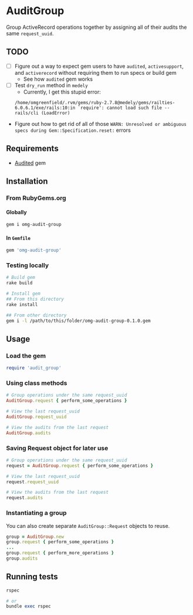 # AuditGroup

Group ActiveRecord operations together by assigning all of their audits the same `request_uuid`.

## TODO

- [ ] Figure out a way to expect gem users to have `audited`, `activesupport`, and `activerecord` without requiring them to run specs or build gem
  - See how `audited` gem works
- [ ] Test `dry_run` method in `medely`
  - Currently, I get this stupid error:
  ```
  /home/omgreenfield/.rvm/gems/ruby-2.7.8@medely/gems/railties-6.0.6.1/exe/rails:10:in `require': cannot load such file -- rails/cli (LoadError)
  ```
- Figure out how to get rid of all of those `WARN: Unresolved or ambiguous specs during Gem::Specification.reset:` errors

## Requirements

- [Audited](https://github.com/collectiveidea/audited) gem

## Installation

### From RubyGems.org

#### Globally

```sh
gem i omg-audit-group
```

#### In `Gemfile`

```ruby
gem 'omg-audit-group'
```

### Testing locally
```sh
# Build gem
rake build

# Install gem
## From this directory
rake install

## From other directory
gem i -l /path/to/this/folder/omg-audit-group-0.1.0.gem
```

## Usage

### Load the gem

```ruby
require 'audit_group'
```

### Using class methods

```ruby
# Group operations under the same request_uuid
AuditGroup.request { perform_some_operations }

# View the last request_uuid
AuditGroup.request_uuid

# View the audits from the last request
AuditGroup.audits
```

### Saving Request object for later use

```ruby
# Group operations under the same request_uuid
request = AuditGroup.request { perform_some_operations }

# View the last request_uuid
request.request_uuid

# View the audits from the last request
request.audits
```

### Instantiating a group

You can also create separate `AuditGroup::Request` objects to reuse.

```ruby
group = AuditGroup.new
group.request { perform_some_operations }
...
group.request { perform_more_operations }
group.audits
```

## Running tests

```ruby
rspec

# or
bundle exec rspec
```
